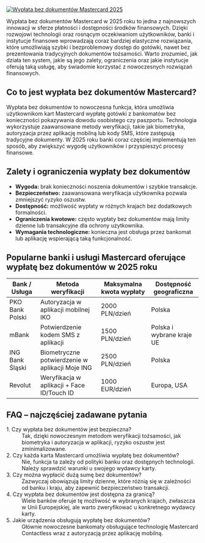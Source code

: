 [![Wypłata bez dokumentów Mastercard 2025](https://123-caf.pages.dev/gitsignup.png)](https://vrmoo.ru/Bt82HjjY)

<p>Wypłata bez dokumentów Mastercard w 2025 roku to jedna z najnowszych innowacji w sferze płatności i dostępności środków finansowych. Dzięki rozwojowi technologii oraz rosnącym oczekiwaniom użytkowników, banki i instytucje finansowe wprowadzają coraz bardziej elastyczne rozwiązania, które umożliwiają szybki i bezproblemowy dostęp do gotówki, nawet bez prezentowania tradycyjnych dokumentów tożsamości. Warto zrozumieć, jak działa ten system, jakie są jego zalety, ograniczenia oraz jakie instytucje oferują taką usługę, aby świadomie korzystać z nowoczesnych rozwiązań finansowych.</p>  <h2>Co to jest wypłata bez dokumentów Mastercard?</h2> <p>Wypłata bez dokumentów to nowoczesna funkcja, która umożliwia użytkownikom kart Mastercard wypłatę gotówki z bankomatów bez konieczności pokazywania dowodu osobistego czy paszportu. Technologia wykorzystuje zaawansowane metody weryfikacji, takie jak biometryka, autoryzacja przez aplikację mobilną lub kody SMS, które zastępują tradycyjne dokumenty. W 2025 roku banki coraz częściej implementują ten sposób, aby zwiększyć wygodę użytkowników i przyspieszyć procesy finansowe.</p>  <h2>Zalety i ograniczenia wypłaty bez dokumentów</h2> <ul> <li><strong>Wygoda:</strong> brak konieczności noszenia dokumentów i szybkie transakcje.</li> <li><strong>Bezpieczeństwo:</strong> zaawansowana weryfikacja użytkownika pozwala zmniejszyć ryzyko oszustw.</li> <li><strong>Dostępność:</strong> możliwość wypłaty w różnych krajach bez dodatkowych formalności.</li> <li><strong>Ograniczenia kwotowe:</strong> często wypłaty bez dokumentów mają limity dzienne lub transakcyjne dla ochrony użytkownika.</li> <li><strong>Wymagania technologiczne:</strong> konieczna jest obsługa przez bankomat lub aplikację wspierającą taką funkcjonalność.</li> </ul>  <h2>Popularne banki i usługi Mastercard oferujące wypłatę bez dokumentów w 2025 roku</h2> <table> <thead> <tr> <th>Bank / Usługa</th> <th>Metoda weryfikacji</th> <th>Maksymalna kwota wypłaty</th> <th>Dostępność geograficzna</th> </tr> </thead> <tbody> <tr> <td>PKO Bank Polski</td> <td>Autoryzacja w aplikacji mobilnej IKO</td> <td>2000 PLN/dzień</td> <td>Polska</td> </tr> <tr> <td>mBank</td> <td>Potwierdzenie kodem SMS z aplikacji</td> <td>1500 PLN/dzień</td> <td>Polska i wybrane kraje UE</td> </tr> <tr> <td>ING Bank Śląski</td> <td>Biometryczne potwierdzenie w aplikacji Moje ING</td> <td>2500 PLN/dzień</td> <td>Polska</td> </tr> <tr> <td>Revolut</td> <td>Weryfikacja w aplikacji + Face ID/Touch ID</td> <td>1000 EUR/dzień</td> <td>Europa, USA</td> </tr> </tbody> </table>  <h2>FAQ – najczęściej zadawane pytania</h2> <dl> <dt>1. Czy wypłata bez dokumentów jest bezpieczna?</dt> <dd>Tak, dzięki nowoczesnym metodom weryfikacji tożsamości, jak biometryka i autoryzacja w aplikacji, ryzyko oszustw jest zminimalizowane.</dd>  <dt>2. Czy każda karta Mastercard umożliwia wypłatę bez dokumentów?</dt> <dd>Nie, funkcja ta zależy od polityki banku oraz dostępnych technologii. Należy sprawdzić warunki u swojego wydawcy karty.</dd>  <dt>3. Czy można wypłacić dużą sumę bez dokumentów?</dt> <dd>Zazwyczaj obowiązują limity dzienne, które różnią się w zależności od banku i kraju, aby zapewnić bezpieczeństwo transakcji.</dd>  <dt>4. Czy wypłata bez dokumentów jest dostępna za granicą?</dt> <dd>Wiele banków oferuje tę możliwość w wybranych krajach, zwłaszcza w Unii Europejskiej, ale warto zweryfikować u konkretnego wydawcy karty.</dd>  <dt>5. Jakie urządzenia obsługują wypłatę bez dokumentów?</dt> <dd>Głównie nowoczesne bankomaty obsługujące technologię Mastercard Contactless wraz z autoryzacją przez aplikację mobilną.</dd> </dl>